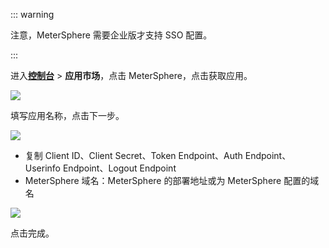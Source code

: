 <IntegrationDetailCard :title="`在 ${$localeConfig.brandName} 中创建应用`">

::: warning

注意，MeterSphere 需要企业版才支持 SSO 配置。

:::

进入[**控制台**](https://console.authing.cn) > **应用市场**，点击 MeterSphere，点击获取应用。

![](~@imagesZhCn/integration/metersphere/1-1.png)

填写应用名称，点击下一步。

![](~@imagesZhCn/integration/metersphere/1-2.png)

- 复制 Client ID、Client Secret、Token Endpoint、Auth Endpoint、Userinfo Endpoint、Logout Endpoint
- MeterSphere 域名：MeterSphere 的部署地址或为 MeterSphere 配置的域名

![](~@imagesZhCn/integration/metersphere/1-3.png)

点击完成。

</IntegrationDetailCard>
